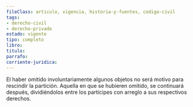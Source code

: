 ```yaml
---
fileClass: articulo, vigencia, historia-y-fuentes, codigo-civil
tags:
- derecho-civil
- derecho-privado
estado: vigente
tipo: completo
libro:
titulo:
parrafo:
corriente-juridica:
---
```

El haber omitido involuntariamente algunos objetos no será motivo para rescindir la partición. Aquella en que se hubieren omitido, se continuará después, dividiéndolos entre los partícipes con arreglo a sus respectivos derechos.